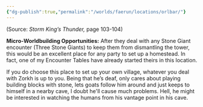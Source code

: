 ```yaml
---
{"dg-publish":true,"permalink":"/worlds/faerun/locations/orlbar/"}
---
```



(Source: *Storm King’s Thunder,* page 103-104)

**Micro-Worldbuilding Opportunities:** After they deal with any Stone Giant encounter (Three Stone Giants) to keep them from dismantling the tower, this would be an excellent place for any party to set up a homestead. In fact, one of my Encounter Tables have already started theirs in this location.

If you do choose this place to set up your own village, whatever you deal with Zorkh is up to you. Being that he’s deaf, only cares about playing building blocks with stone, lets goats follow him around and just keeps to himself in a nearby cave, I doubt he'll cause much problems. Hell, he might be interested in watching the humans from his vantage point in his cave.
